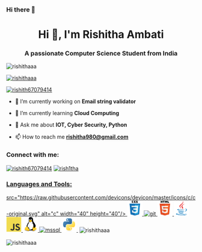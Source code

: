 ### Hi there 👋

<h1 align="center">Hi 👋, I'm Rishitha Ambati</h1>
<h3 align="center">A passionate Computer Science Student from India</h3>

<p align="left"> <img src="https://komarev.com/ghpvc/?username=rishithaaa&label=Profile%20views&color=0e75b6&style=flat" alt="rishithaaa" /> </p>

<p align="left"> <a href="https://github.com/ryo-ma/github-profile-trophy"><img src="https://github-profile-trophy.vercel.app/?username=rishithaaa" alt="rishithaaa" /></a> </p>

<p align="left"> <a href="https://twitter.com/rishith67079414" target="blank"><img src="https://img.shields.io/twitter/follow/rishith67079414?logo=twitter&style=for-the-badge" alt="rishith67079414" /></a> </p>

- 🔭 I’m currently working on **Email string validator**

- 🌱 I’m currently learning **Cloud Computing**

- 💬 Ask me about **IOT, Cyber Security, Python**

- 📫 How to reach me **rishitha980@gmail.com**

<h3 align="left">Connect with me:</h3>
<p align="left">
<a href="https://twitter.com/rishith67079414" target="blank"><img align="center" src="https://raw.githubusercontent.com/rahuldkjain/github-profile-readme-generator/master/src/images/icons/Social/twitter.svg" alt="rishith67079414" height="30" width="40" /></a>
<a href="https://instagram.com/rish1tha" target="blank"><img align="center" src="https://raw.githubusercontent.com/rahuldkjain/github-profile-readme-generator/master/src/images/icons/Social/instagram.svg" alt="rish1tha" height="30" width="40" /></a>
<a href="https://www.hackerrank.com/rishitha980" target="blank"><img align="center" 
</p>

<h3 align="left">Languages and Tools:</h3>
src="https://raw.githubusercontent.com/devicons/devicon/master/icons/c/c-original.svg" alt="c" width="40" height="40"/> </a> <a href="https://www.w3schools.com/css/" target="_blank" rel="noreferrer"> <img src="https://raw.githubusercontent.com/devicons/devicon/master/icons/css3/css3-original-wordmark.svg" alt="css3" width="40" height="40"/> </a> <a href="https://git-scm.com/" target="_blank" rel="noreferrer"> <img src="https://www.vectorlogo.zone/logos/git-scm/git-scm-icon.svg" alt="git" width="40" height="40"/> </a> <a href="https://www.w3.org/html/" target="_blank" rel="noreferrer"> <img src="https://raw.githubusercontent.com/devicons/devicon/master/icons/html5/html5-original-wordmark.svg" alt="html5" width="40" height="40"/> </a> <a href="https://www.java.com" target="_blank" rel="noreferrer"> <img src="https://raw.githubusercontent.com/devicons/devicon/master/icons/java/java-original.svg" alt="java" width="40" height="40"/> </a> <a href="https://developer.mozilla.org/en-US/docs/Web/JavaScript" target="_blank" rel="noreferrer"> <img src="https://raw.githubusercontent.com/devicons/devicon/master/icons/javascript/javascript-original.svg" alt="javascript" width="40" height="40"/> </a> <a href="https://www.linux.org/" target="_blank" rel="noreferrer"> <img src="https://raw.githubusercontent.com/devicons/devicon/master/icons/linux/linux-original.svg" alt="linux" width="40" height="40"/> </a> <a href="https://www.microsoft.com/en-us/sql-server" target="_blank" rel="noreferrer"> <img src="https://www.svgrepo.com/show/303229/microsoft-sql-server-logo.svg" alt="mssql" width="40" height="40"/> </a> <a href="https://www.python.org" target="_blank" rel="noreferrer"> <img src="https://raw.githubusercontent.com/devicons/devicon/master/icons/python/python-original.svg" alt="python" width="40" height="40"/> </a> <a 
<p>&nbsp;<img align="center" src="https://github-readme-stats.vercel.app/api?username=rishithaaa&show_icons=true&locale=en" alt="rishithaaa" /></p>

<p><img align="center" src="https://github-readme-streak-stats.herokuapp.com/?user=rishithaaa&" alt="rishithaaa" /></p>
